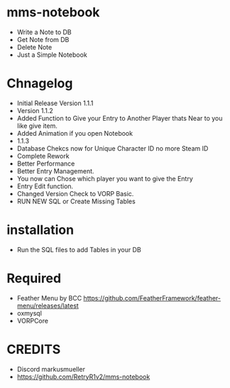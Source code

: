 # mms-notebook

 - Write a Note to DB 
 - Get Note from DB
 - Delete Note
 - Just a Simple Notebook

# Chnagelog

- Initial Release Version 1.1.1
- Version 1.1.2
- Added Function to Give your Entry to Another Player thats Near to you like give item.
- Added Animation if you open Notebook
- 1.1.3 
- Database Chekcs now for Unique Character ID no more Steam ID
- Complete Rework
- Better Performance
- Better Entry Management.
- You now can Chose which player you want to give the Entry
- Entry Edit function.
- Changed Version Check to VORP Basic.
- RUN NEW SQL or Create Missing Tables

# installation 

- Run the SQL files to add Tables in your DB

# Required
- Feather Menu by BCC https://github.com/FeatherFramework/feather-menu/releases/latest
- oxmysql
- VORPCore

# CREDITS
- Discord markusmueller 
- https://github.com/RetryR1v2/mms-notebook
